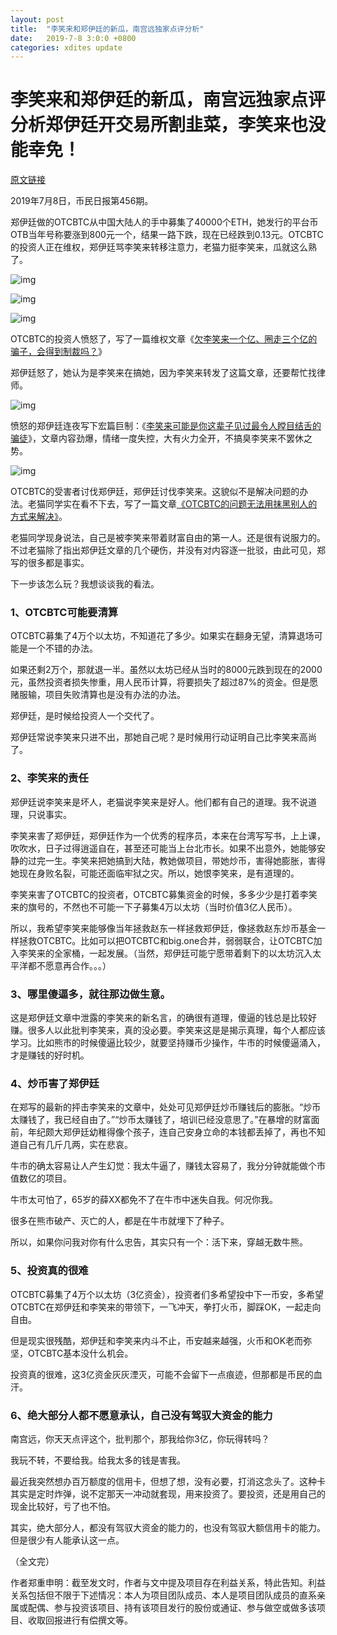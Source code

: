 ```yaml
---
layout: post
title:  "李笑来和郑伊廷的新瓜，南宫远独家点评分析"
date:   2019-7-8 3:0:0 +0800
categories: xdites update
---
```

# 李笑来和郑伊廷的新瓜，南宫远独家点评分析郑伊廷开交易所割韭菜，李笑来也没能幸免！

[原文链接](https://bihu.com/article/1667648864?i=1vM8&c=1&s=1ORhEk)

2019年7月8日，币民日报第456期。

郑伊廷做的OTCBTC从中国大陆人的手中募集了40000个ETH，她发行的平台币OTB当年号称要涨到800元一个，结果一路下跌，现在已经跌到0.13元。OTCBTC的投资人正在维权，郑伊廷骂李笑来转移注意力，老猫力挺李笑来，瓜就这么熟了。 

![img](https://tva1.sinaimg.cn/large/006tNbRwgy1g9z0gs71kaj30rp0d6q7c.jpg) 

![img](https://tva1.sinaimg.cn/large/006tNbRwgy1g9z0gst7q3j30it09nwfv.jpg)

![img](https://tva1.sinaimg.cn/large/006tNbRwgy1g9z0gtsdqrj30op0ljn1u.jpg)

OTCBTC的投资人愤怒了，写了一篇维权文章《[欠李笑来一个亿、圈走三个亿的骗子，会得到制裁吗？](https://mp.weixin.qq.com/s/O2ozj4mLUDA2QQ-nNWJGnQ)》

郑伊廷怒了，她认为是李笑来在搞她，因为李笑来转发了这篇文章，还要帮忙找律师。

![img](https://tva1.sinaimg.cn/large/006tNbRwgy1g9z0gu9fmwj30ln09zjsg.jpg)

愤怒的郑伊廷连夜写下宏篇巨制：《[李笑来可能是你这辈子见过最令人瞠目结舌的骗徒](https://www.tuoluocaijing.cn/article/detail-50324.html)》，文章内容劲爆，情绪一度失控，大有火力全开，不搞臭李笑来不罢休之势。 

![img](https://tva1.sinaimg.cn/large/006tNbRwgy1g9z0gv9varj30z10ehdkd.jpg)

OTCBTC的受害者讨伐郑伊廷，郑伊廷讨伐李笑来。这貌似不是解决问题的办法。老猫同学实在看不下去，写了一篇文章[《OTCBTC的问题无法用抹黑别人的方式来解决》](https://bihu.com/#_0)。

老猫同学现身说法，自己是被李笑来带着财富自由的第一人。还是很有说服力的。不过老猫除了指出郑伊廷文章的几个硬伤，并没有对内容逐一批驳，由此可见，郑写的很多都是事实。



下一步该怎么玩？我想谈谈我的看法。

### 1、OTCBTC可能要清算

OTCBTC募集了4万个以太坊，不知道花了多少。如果实在翻身无望，清算退场可能是一个不错的办法。

如果还剩2万个，那就退一半。虽然以太坊已经从当时的8000元跌到现在的2000元，虽然投资者损失惨重，用人民币计算，将要损失了超过87%的资金。但是愿赌服输，项目失败清算也是没有办法的办法。

郑伊廷，是时候给投资人一个交代了。

郑伊廷常说李笑来只进不出，那她自己呢？是时候用行动证明自己比李笑来高尚了。

  

### 2、李笑来的责任

郑伊廷说李笑来是坏人，老猫说李笑来是好人。他们都有自己的道理。我不说道理，只说事实。

李笑来害了郑伊廷，郑伊廷作为一个优秀的程序员，本来在台湾写写书，上上课，吹吹水，日子过得逍遥自在，甚至还可能当上台北市长。如果不出意外，她能够安静的过完一生。李笑来把她搞到大陆，教她做项目，带她炒币，害得她膨胀，害得她现在身败名裂，可能还面临牢狱之灾。所以，她恨李笑来，是有道理的。

李笑来害了OTCBTC的投资者，OTCBTC募集资金的时候，多多少少是打着李笑来的旗号的，不然也不可能一下子募集4万以太坊（当时价值3亿人民币）。

所以，我希望李笑来能够像当年拯救赵东一样拯救郑伊廷，像拯救赵东炒币基金一样拯救OTCBTC。比如可以把OTCBTC和big.one合并，弱弱联合，让OTCBTC加入李笑来的全家桶，一起发展。（当然，郑伊廷可能宁愿带着剩下的以太坊沉入太平洋都不愿意再合作。。。）

 

### 3、哪里傻逼多，就往那边做生意。

这是郑伊廷文章中泄露的李笑来的新名言，的确很有道理，傻逼的钱总是比较好赚。很多人以此批判李笑来，真的没必要。李笑来这是是揭示真理，每个人都应该学习。比如熊市的时候傻逼比较少，就要坚持赚币少操作，牛市的时候傻逼涌入，才是赚钱的好时机。



### 4、炒币害了郑伊廷

在郑写的最新的抨击李笑来的文章中，处处可见郑伊廷炒币赚钱后的膨胀。“炒币太赚钱了，我已经自由了。”“炒币太赚钱了，培训已经没意思了。”在暴增的财富面前，年纪颇大郑伊廷幼稚得像个孩子，连自己安身立命的本钱都丢掉了，再也不知道自己有几斤几两，实在悲哀。

牛市的确太容易让人产生幻觉：我太牛逼了，赚钱太容易了，我分分钟就能做个市值数亿的项目。

牛市太可怕了，65岁的薛XX都免不了在牛市中迷失自我。何况你我。

很多在熊市破产、灭亡的人，都是在牛市就埋下了种子。

所以，如果你问我对你有什么忠告，其实只有一个：活下来，穿越无数牛熊。



### 5、投资真的很难

OTCBTC募集了4万个以太坊（3亿资金），投资者们多希望投中下一币安，多希望OTCBTC在郑伊廷和李笑来的带领下，一飞冲天，拳打火币，脚踩OK，一起走向自由。 

但是现实很残酷，郑伊廷和李笑来内斗不止，币安越来越强，火币和OK老而弥坚，OTCBTC基本没什么机会。

投资真的很难，这3亿资金灰灰湮灭，可能不会留下一点痕迹，但那都是币民的血汗。



### 6、绝大部分人都不愿意承认，自己没有驾驭大资金的能力

南宫远，你天天点评这个，批判那个，那我给你3亿，你玩得转吗？

我玩不转，不要给我。给我太多的钱是害我。

最近我突然想办百万额度的信用卡，但想了想，没有必要，打消这念头了。这种卡其实是定时炸弹，说不定那天一冲动就套现，用来投资了。要投资，还是用自己的现金比较好，亏了也不怕。

其实，绝大部分人，都没有驾驭大资金的能力的，也没有驾驭大额信用卡的能力。但是很少有人能承认这一点。

 （全文完）



作者郑重申明：截至发文时，作者与文中提及项目存在利益关系，特此告知。利益关系包括但不限于下述情况：本人为项目团队成员、本人是项目团队成员的直系亲属或配偶、参与投资该项目、持有该项目发行的股份或通证、参与做空或做多该项目、收取回报进行有偿撰文等。